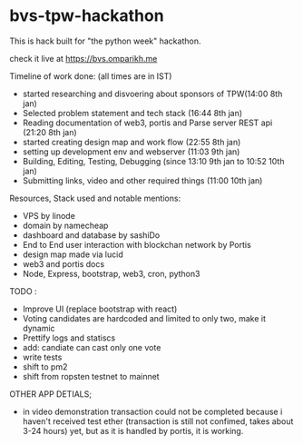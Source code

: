 # bvs-tpw-hackathon

This is hack built for "the python week" hackathon.

check it live at https://bvs.omparikh.me

Timeline of work done: (all times are in IST)

- started researching and disvoering about sponsors of TPW(14:00 8th jan)
- Selected problem statement and tech stack (16:44 8th jan)
- Reading documentation of web3, portis and Parse server REST api (21:20 8th jan)
- started creating design map and work flow (22:55 8th jan)
- setting up development env and webserver (11:03 9th jan)
- Building, Editing, Testing, Debugging (since 13:10 9th jan to 10:52 10th jan)
- Submitting links, video and other required things (11:00 10th jan)

Resources, Stack used and notable mentions:

- VPS by linode
- domain by namecheap
- dashboard and database by sashiDo
- End to End user interaction with blockchan network by Portis
- design map made via lucid
- web3 and portis docs
- Node, Express, bootstrap, web3, cron, python3

TODO :

- Improve UI (replace bootstrap with react)
- Voting candidates are hardcoded and limited to only two, make it dynamic
- Prettify logs and statiscs
- add: candiate can cast only one vote
- write tests
- shift to pm2
- shift from ropsten testnet to mainnet

OTHER APP DETIALS;

- in video demonstration transaction could not be completed because i haven't received test ether (transaction is still not confimed, takes about 3-24 hours) yet, but as it is handled by portis, it is working.
